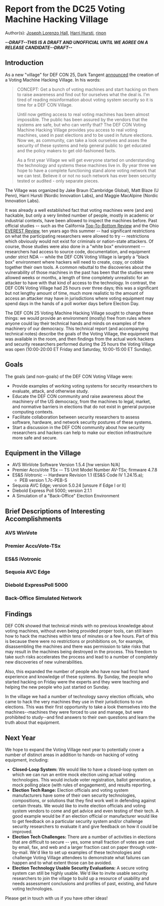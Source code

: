 # Report from the DC25 Voting Machine Hacking Village

Author(s): [Joseph Lorenzo Hall][1], [Harri Hursti][4], [rinon][2]

***--DRAFT--THIS IS A DRAFT AND UNOFFICIAL UNTIL WE AGREE ON A RELEASE
   CANDIDATE--DRAFT--***

## Introduction

As a new "village" for DEF CON 25, Dark Tangent [announced][3] the
creation of a Voting Machine Hacking Village. In his words:

> CONCEPT: Get a bunch of voting machines and start hacking on them to
> raise awareness and find out for ourselves what the deal is.  I'm
> tired of reading misinformation about voting system security so it
> is time for a DEF CON Village.
>
> Until now getting access to real voting machines has been almost
> impossible.  The public has been assured by the vendors that the
> systems are safe, but who can verify that?  The DEF CON Voting
> Machine Hacking Village provides you access to real voting machines,
> used in past elections and to be used in future elections.  Now we,
> as community, can take a look ourselves and asses the security of
> these systems and help general public to get educated and the policy
> makers to get old-fashioned facts.
>
> As a first year Village we will get everyone started on
> understanding the technology and systems these machines live in.  By
> year three we hope to have a complete functioning stand alone voting
> network that we can test.  Believe it or not no such network has
> ever been security tested or audited - only separate pieces.

The Village was organized by Jake Braun (Cambridge Global), Matt Blaze
(U Penn), Harri Hursti (Nordic Innovation Labs), and Maggie MacAlpine
(Nordic Innovation Labs).

It was already a well established fact that voting machines were (and
are) hackable, but only a very limited number of people, mostly in
academic or industrial contexts, have been allowed to inspect the
machines before.  Past official studies -- such as the California
[Top-To-Bottom Review][5] and the Ohio [EVEREST Review][6], ten years
ago this summer -- had significant restrictions on what the
participating researchers were allowed to try -- restrictions which
obviously would not exist for criminals or nation-state attackers.  Of
course, those studies were also done in a "white box" environment --
researchers had access to source code, documentation, and equipment
under strict NDA -- while the DEF CON Voting Village is largely a
"black box" environment where hackers will need to create, copy, or
cobble together their own tools.  A common rebuttal to the discoveries
about the vulnerability of those machines in the past has been that
the studies were allowed weeks or months, a length of time completely
unrealistic for an attacker to have with that kind of access to the
technology.  In contrast, the DEF CON Voting Village had 25 hours over
three days; this was a significant but not lengthy amount of time,
much more realistic to the amount of access an attacker may have in
jurisdictions where voting equipment may spend days in the hands of a
poll worker days before Election Day.

The DEF CON 25 Voting Machine Hacking Village sought to change these
things: we would provide an environment (mostly) free from rules where
anyone could lay their technical hands and minds on examples of the
machinery of our democracy.  This technical report (and accompanying
technical notes) describe the goals of the Voting Village, the
equipment that was available in the room, and then findings from the
actual work hackers and security researchers performed during the 25
hours the Voting Village was open (10:00-20:00 ET Friday and Saturday,
10:00-15:00 ET Sunday).

## Goals

The goals (and non-goals) of the DEF CON Voting Village were:

* Provide examples of working voting systems for security researchers
  to evaluate, attack, and otherwise study.
* Educate the DEF CON community and raise awareness about the
  machinery of the US democracy, from the machines to legal, market,
  and normative barriers in elections that do not exist in general
  purpose computing contexts.
* Facilitate collaboration between security researchers to assess
  software, hardware, and network security postures of these systems.
* Start a discussion in the DEF CON community about how security
  researchers and hackers can help to make our election infrastructure
  more safe and secure.

## Equipment in the Village

* AVS WinVote Software Version 1.5.4 [hw version N/A]
* Premier AccuVote TSx -- TS Unit Model Number AV-TSx; firmware 4.7.8
* ES&S iVotronic -- Hardware Revision 1.1 (ES&S Code IV 1.24.15.a);
  * PEB version 1.7c-PEB-S
* Sequoia AVC Edge; version 5.0.24 [unsure if Edge I or II]
* Diebold Express Poll 5000; version 2.1.1
* A Simulation of a "Back-Office" Election Environment

## Brief Descriptions of Interesting Accomplishments

### AVS WinVote

### Premier AccuVote-TSx

### ES&S iVotronic

### Sequoia AVC Edge

### Diebold ExpressPoll 5000

### Back-Office Simulated Network

## Findings

DEF CON showed that technical minds with no previous knowledge about
voting machines, without even being provided proper tools, can still
learn how to hack the machines within tens of minutes or a few
hours. Part of this is because there were no restrictions or
prohibitions on, for example, disassembling the machines and there was
permission to take risks that may result in the machines being
destroyed in the process. This freedom to take such risks accelerates
the process and lead to a number of completely new discoveries of new
vulnerabilities.

Also, this expanded the number of people who have now had first hand
experience and knowledge of these systems. By Sunday, the people who
started hacking on Friday were the experts and they were teaching and
helping the new people who just started on Sunday.

In the village we had a number of technology savvy election officials,
who came to hack the very machines they use in their jurisdictions to
run elections. This was their first opportunity to take a look
themselves into the machines--machines they were forced to use and
manage, but were prohibited to study--and find answers to their own
questions and learn the truth about that equipment.

## Next Year

We hope to expand the Voting Village next year to potentially cover a
number of distinct areas in addition to hands-on hacking of voting
equipment, including:

* **Closed-Loop System:** We would like to have a closed-loop system
  on which we can run an entire mock election using actual voting
  technologies. This would include voter registration, ballot
  generation, a mock polling place (with rules of engagement), and
  results reporting.
* **Election Tech Range:** Election officials and voting system
  manufacturers have some of their own security technologies,
  compositions, or solutions that they find work well in defending
  against certain threats.  We would like to invite election officials
  and voting system vendors to come and get advice and even testing of
  their tech. A good example would be if an election official or
  manufacturer would like to get feedback on a particular security
  system and/or challenge security researchers to evaluate it and give
  feedback on how it could be improved.
* **Election Tech Challenges:** There are a number of activities in
  elections that are difficult to secure -- yes, some small fraction
  of votes are cast by email, fax, and web and a larger fraction cast
  on paper through vote-by-mail.  We'd like to set up examples of
  these technologies and challenge Voting Village attendees to
  demonstrate what failures can happen and to what extent those can be
  avoided.
* **Election Technology Usable Security Evaluations:** A secure voting
  system can still be highly usable. We'd like to invite usable
  security researchers to join the village to build up a resource of
  usability and needs assessment conclusions and profiles of past,
  existing, and future voting technologies.

Please get in touch with us if you have other ideas!

[1]: https://josephhall.org/
[2]: https://github.com/rinon
[3]: https://forum.defcon.org/forum/defcon/dc25-official-unofficial-parties-social-gatherings-events-contests/dc25-villages/voting-machine-hacking-village/226138-new-for-def-con-25-voting-machine-hacking-village
[4]: https://nordicinnovationlabs.com/
[5]: http://www.sos.ca.gov/elections/voting-systems/oversight/top-bottom-review/
[6]: https://www.eac.gov/assets/1/28/EVEREST.pdf
